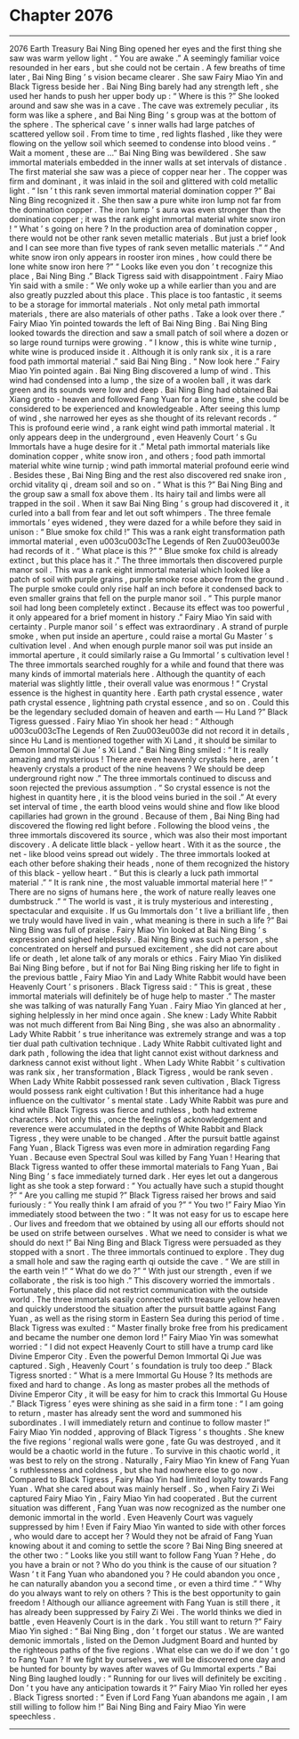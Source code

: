 
# Chapter 2076


---

2076 Earth Treasury Bai Ning Bing opened her eyes and the first thing she saw was warm yellow light .
“ You are awake .” A seemingly familiar voice resounded in her ears , but she could not be certain .
A few breaths of time later , Bai Ning Bing ’ s vision became clearer .
She saw Fairy Miao Yin and Black Tigress beside her .
Bai Ning Bing barely had any strength left , she used her hands to push her upper body up : “ Where is this ?”
She looked around and saw she was in a cave . The cave was extremely peculiar , its form was like a sphere , and Bai Ning Bing ’ s group was at the bottom of the sphere .
The spherical cave ’ s inner walls had large patches of scattered yellow soil . From time to time , red lights flashed , like they were flowing on the yellow soil which seemed to condense into blood veins .
“ Wait a moment , these are …” Bai Ning Bing was bewildered . She saw immortal materials embedded in the inner walls at set intervals of distance .
The first material she saw was a piece of copper near her .
The copper was firm and dominant , it was inlaid in the soil and glittered with cold metallic light .
“ Isn ’ t this rank seven immortal material domination copper ?” Bai Ning Bing recognized it .
She then saw a pure white iron lump not far from the domination copper .
The iron lump ’ s aura was even stronger than the domination copper ; it was the rank eight immortal material white snow iron !
“ What ’ s going on here ? In the production area of domination copper , there would not be other rank seven metallic materials . But just a brief look and I can see more than five types of rank seven metallic materials .”
“ And white snow iron only appears in rooster iron mines , how could there be lone white snow iron here ?”
“ Looks like even you don ’ t recognize this place , Bai Ning Bing .” Black Tigress said with disappointment .
Fairy Miao Yin said with a smile : “ We only woke up a while earlier than you and are also greatly puzzled about this place . This place is too fantastic , it seems to be a storage for immortal materials . Not only metal path immortal materials , there are also materials of other paths . Take a look over there .”
Fairy Miao Yin pointed towards the left of Bai Ning Bing .
Bai Ning Bing looked towards the direction and saw a small patch of soil where a dozen or so large round turnips were growing .
“ I know , this is white wine turnip , white wine is produced inside it . Although it is only rank six , it is a rare food path immortal material .” said Bai Ning Bing .
“ Now look here .” Fairy Miao Yin pointed again .
Bai Ning Bing discovered a lump of wind .
This wind had condensed into a lump , the size of a woolen ball , it was dark green and its sounds were low and deep .
Bai Ning Bing had obtained Bai Xiang grotto - heaven and followed Fang Yuan for a long time , she could be considered to be experienced and knowledgeable . After seeing this lump of wind , she narrowed her eyes as she thought of its relevant records .
“ This is profound eerie wind , a rank eight wind path immortal material . It only appears deep in the underground , even Heavenly Court ’ s Gu Immortals have a huge desire for it .”
Metal path immortal materials like domination copper , white snow iron , and others ; food path immortal material white wine turnip ; wind path immortal material profound eerie wind . Besides these , Bai Ning Bing and the rest also discovered red snake iron , orchid vitality qi , dream soil and so on .
“ What is this ?” Bai Ning Bing and the group saw a small fox above them .
Its hairy tail and limbs were all trapped in the soil . When it saw Bai Ning Bing ’ s group had discovered it , it curled into a ball from fear and let out soft whimpers .
The three female immortals ’ eyes widened , they were dazed for a while before they said in unison : “ Blue smoke fox child !”
This was a rank eight transformation path immortal material , even u003cu003cThe Legends of Ren Zuu003eu003e had records of it .
“ What place is this ?”
“ Blue smoke fox child is already extinct , but this place has it .”
The three immortals then discovered purple manor soil .
This was a rank eight immortal material which looked like a patch of soil with purple grains , purple smoke rose above from the ground . The purple smoke could only rise half an inch before it condensed back to even smaller grains that fell on the purple manor soil .
“ This purple manor soil had long been completely extinct . Because its effect was too powerful , it only appeared for a brief moment in history .” Fairy Miao Yin said with certainty .
Purple manor soil ’ s effect was extraordinary . A strand of purple smoke , when put inside an aperture , could raise a mortal Gu Master ’ s cultivation level . And when enough purple manor soil was put inside an immortal aperture , it could similarly raise a Gu Immortal ’ s cultivation level !
The three immortals searched roughly for a while and found that there was many kinds of immortal materials here . Although the quantity of each material was slightly little , their overall value was enormous !
“ Crystal essence is the highest in quantity here . Earth path crystal essence , water path crystal essence , lightning path crystal essence , and so on . Could this be the legendary secluded domain of heaven and earth — Hu Land ?” Black Tigress guessed .
Fairy Miao Yin shook her head : “ Although u003cu003cThe Legends of Ren Zuu003eu003e did not record it in details , since Hu Land is mentioned together with Xi Land , it should be similar to Demon Immortal Qi Jue ’ s Xi Land .”
Bai Ning Bing smiled : “ It is really amazing and mysterious ! There are even heavenly crystals here , aren ’ t heavenly crystals a product of the nine heavens ? We should be deep underground right now .”
The three immortals continued to discuss and soon rejected the previous assumption .
“ So crystal essence is not the highest in quantity here , it is the blood veins buried in the soil .”
At every set interval of time , the earth blood veins would shine and flow like blood capillaries had grown in the ground . Because of them , Bai Ning Bing had discovered the flowing red light before .
Following the blood veins , the three immortals discovered its source , which was also their most important discovery .
A delicate little black - yellow heart .
With it as the source , the net - like blood veins spread out widely .
The three immortals looked at each other before shaking their heads , none of them recognized the history of this black - yellow heart .
“ But this is clearly a luck path immortal material .”
“ It is rank nine , the most valuable immortal material here !”
“ There are no signs of humans here , the work of nature really leaves one dumbstruck .”
“ The world is vast , it is truly mysterious and interesting , spectacular and exquisite . If us Gu Immortals don ’ t live a brilliant life , then we truly would have lived in vain , what meaning is there in such a life ?” Bai Ning Bing was full of praise .
Fairy Miao Yin looked at Bai Ning Bing ’ s expression and sighed helplessly .
Bai Ning Bing was such a person , she concentrated on herself and pursued excitement , she did not care about life or death , let alone talk of any morals or ethics .
Fairy Miao Yin disliked Bai Ning Bing before , but if not for Bai Ning Bing risking her life to fight in the previous battle , Fairy Miao Yin and Lady White Rabbit would have been Heavenly Court ’ s prisoners .
Black Tigress said : “ This is great , these immortal materials will definitely be of huge help to master .”
The master she was talking of was naturally Fang Yuan .
Fairy Miao Yin glanced at her , sighing helplessly in her mind once again .
She knew : Lady White Rabbit was not much different from Bai Ning Bing , she was also an abnormality . Lady White Rabbit ’ s true inheritance was extremely strange and was a top tier dual path cultivation technique .
Lady White Rabbit cultivated light and dark path , following the idea that light cannot exist without darkness and darkness cannot exist without light . When Lady White Rabbit ’ s cultivation was rank six , her transformation , Black Tigress , would be rank seven . When Lady White Rabbit possessed rank seven cultivation , Black Tigress would possess rank eight cultivation !
But this inheritance had a huge influence on the cultivator ’ s mental state .
Lady White Rabbit was pure and kind while Black Tigress was fierce and ruthless , both had extreme characters . Not only this , once the feelings of acknowledgement and reverence were accumulated in the depths of White Rabbit and Black Tigress , they were unable to be changed .
After the pursuit battle against Fang Yuan , Black Tigress was even more in admiration regarding Fang Yuan . Because even Spectral Soul was killed by Fang Yuan !
Hearing that Black Tigress wanted to offer these immortal materials to Fang Yuan , Bai Ning Bing ’ s face immediately turned dark . Her eyes let out a dangerous light as she took a step forward : “ You actually have such a stupid thought ?”
“ Are you calling me stupid ?” Black Tigress raised her brows and said furiously : “ You really think I am afraid of you ?”
“ You two !” Fairy Miao Yin immediately stood between the two : “ It was not easy for us to escape here . Our lives and freedom that we obtained by using all our efforts should not be used on strife between ourselves . What we need to consider is what we should do next !”
Bai Ning Bing and Black Tigress were persuaded as they stopped with a snort .
The three immortals continued to explore .
They dug a small hole and saw the raging earth qi outside the cave .
“ We are still in the earth vein !”
“ What do we do ?”
“ With just our strength , even if we collaborate , the risk is too high .”
This discovery worried the immortals .
Fortunately , this place did not restrict communication with the outside world .
The three immortals easily connected with treasure yellow heaven and quickly understood the situation after the pursuit battle against Fang Yuan , as well as the rising storm in Eastern Sea during this period of time .
Black Tigress was exulted : “ Master finally broke free from his predicament and became the number one demon lord !”
Fairy Miao Yin was somewhat worried : “ I did not expect Heavenly Court to still have a trump card like Divine Emperor City . Even the powerful Demon Immortal Qi Jue was captured . Sigh , Heavenly Court ’ s foundation is truly too deep .”
Black Tigress snorted : “ What is a mere Immortal Gu House ? Its methods are fixed and hard to change . As long as master probes all the methods of Divine Emperor City , it will be easy for him to crack this Immortal Gu House .”
Black Tigress ’ eyes were shining as she said in a firm tone : “ I am going to return , master has already sent the word and summoned his subordinates . I will immediately return and continue to follow master !”
Fairy Miao Yin nodded , approving of Black Tigress ’ s thoughts .
She knew the five regions ’ regional walls were gone , fate Gu was destroyed , and it would be a chaotic world in the future . To survive in this chaotic world , it was best to rely on the strong .
Naturally , Fairy Miao Yin knew of Fang Yuan ’ s ruthlessness and coldness , but she had nowhere else to go now .
Compared to Black Tigress , Fairy Miao Yin had limited loyalty towards Fang Yuan .
What she cared about was mainly herself .
So , when Fairy Zi Wei captured Fairy Miao Yin , Fairy Miao Yin had cooperated .
But the current situation was different , Fang Yuan was now recognized as the number one demonic immortal in the world . Even Heavenly Court was vaguely suppressed by him ! Even if Fairy Miao Yin wanted to side with other forces , who would dare to accept her ? Would they not be afraid of Fang Yuan knowing about it and coming to settle the score ?
Bai Ning Bing sneered at the other two : “ Looks like you still want to follow Fang Yuan ? Hehe , do you have a brain or not ? Who do you think is the cause of our situation ? Wasn ’ t it Fang Yuan who abandoned you ? He could abandon you once , he can naturally abandon you a second time , or even a third time .”
“ Why do you always want to rely on others ? This is the best opportunity to gain freedom ! Although our alliance agreement with Fang Yuan is still there , it has already been suppressed by Fairy Zi Wei . The world thinks we died in battle , even Heavenly Court is in the dark . You still want to return ?”
Fairy Miao Yin sighed : “ Bai Ning Bing , don ’ t forget our status . We are wanted demonic immortals , listed on the Demon Judgment Board and hunted by the righteous paths of the five regions . What else can we do if we don ’ t go to Fang Yuan ? If we fight by ourselves , we will be discovered one day and be hunted for bounty by waves after waves of Gu Immortal experts .”
Bai Ning Bing laughed loudly : “ Running for our lives will definitely be exciting . Don ’ t you have any anticipation towards it ?”
Fairy Miao Yin rolled her eyes .
Black Tigress snorted : “ Even if Lord Fang Yuan abandons me again , I am still willing to follow him !”
Bai Ning Bing and Fairy Miao Yin were speechless .

---

